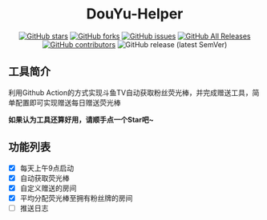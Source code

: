 <div align="center">
<h1 align="center">
DouYu-Helper
</h1>

[![GitHub stars](https://img.shields.io/github/stars/TheSlientnight/douyu_helper?style=flat-square)](https://github.com/TheSlientnight/douyu_helper/stargazers)
[![GitHub forks](https://img.shields.io/github/forks/TheSlientnight/douyu_helper?style=flat-square)](https://github.com/TheSlientnight/douyu_helper/network)
[![GitHub issues](https://img.shields.io/github/issues/TheSlientnight/douyu_helper?style=flat-square)](https://github.com/TheSlientnight/douyu_helper/issues) 
[![GitHub All Releases](https://img.shields.io/github/downloads/TheSlientnight/douyu_helper/total?style=flat-square)](https://github.com/TheSlientnight/douyu_helper/releases)
[![GitHub contributors](https://img.shields.io/github/contributors/TheSlientnight/douyu_helper?style=flat-square)](https://github.com/TheSlientnight/douyu_helper/graphs/contributors)
![GitHub release (latest SemVer)](https://img.shields.io/github/v/release/TheSlientnight/douyu_helper?style=flat-square)
</div>

## 工具简介
利用Github Action的方式实现斗鱼TV自动获取粉丝荧光棒，并完成赠送工具，简单配置即可实现赠送每日赠送荧光棒

**如果认为工具还算好用，请顺手点一个Star吧~**

## 功能列表
* [x] 每天上午9点启动
* [x] 自动获取荧光棒
* [x] 自定义赠送的房间
* [x] 平均分配荧光棒至拥有粉丝牌的房间
* [ ] 推送日志